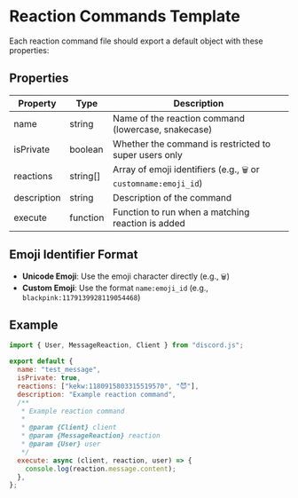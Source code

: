 # Reaction Commands Template

Each reaction command file should export a default object with these properties:

## Properties

| Property    | Type     | Description                                                      |
| ----------- | -------- | ---------------------------------------------------------------- |
| name        | string   | Name of the reaction command (lowercase, snakecase)              |
| isPrivate   | boolean  | Whether the command is restricted to super users only            |
| reactions   | string[] | Array of emoji identifiers (e.g., `🗑️` or `customname:emoji_id`) |
| description | string   | Description of the command                                       |
| execute     | function | Function to run when a matching reaction is added                |

## Emoji Identifier Format

- **Unicode Emoji**: Use the emoji character directly (e.g., `🗑️`)
- **Custom Emoji**: Use the format `name:emoji_id` (e.g., `blackpink:1179139928119054468`)

## Example

```js
import { User, MessageReaction, Client } from "discord.js";

export default {
  name: "test_message",
  isPrivate: true,
  reactions: ["kekw:1180915803315519570", "😈"],
  description: "Example reaction command",
  /**
   * Example reaction command
   *
   * @param {Client} client
   * @param {MessageReaction} reaction
   * @param {User} user
   */
  execute: async (client, reaction, user) => {
    console.log(reaction.message.content);
  },
};
```
